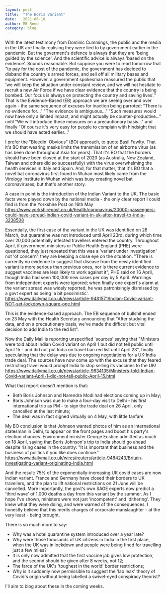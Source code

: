 ```yaml
---
layout: post
title:  "The Boris Variant"
date:   2021-06-10
author: MB Reed
category: blog
---
```


With the latest testimony from Dominic Cummings, the public and the media in the UK are finally realising they were lied to by government earlier in the pandemic. But the goverment's defence is always that they are 'being guided by the science'. And the scientific advice is always 'based on the evidence'. Sounds reasonable. But suppose you were to read tomorrow that "to pay for the cost of the pandemic, the government has decided to disband the country's armed forces, and sell off all military bases and equipment. However, a government spokesman reassured the public that 'we will keep the situation under constant review, and we will not hesitate to recruit a new Air Force if we have clear evidence that the country is being bombed. Our focus is always on protecting the country and saving lives'."
That is the Evidence-Based (EB) approach we are seeing over and over again - the same sequence of excuses for inaction being parroted:
"There is no evidence for..." 
"The evidence is ambiguous..."
"Such measures would now have only a limited impact, and might actually be counter-productive..."
until "We will introduce these measures on a precautionary basis..."
and finally "Of course it's very easy for people to complain with hindsight that we should have acted earlier..."

I prefer the "Bleedin' Obvious" (BO) approach, to quote Basil Fawlty. That it's BO that wearing masks limits the transmission of an airborne virus (as has been done throughout Asia for years). That it's BO that the borders should have been closed at the start of 2020 (as Australia, New Zealand, Taiwan and others did so successfully) with the virus overwhelming the health services in Italy and Spain.
And, for that matter, that it's BO that a novel bat coronavirus first found in Wuhan most likely came from the Virology Institute in Wuhan which was busy creating novel bat coronaviruses; but that's another story.

A case in point is the introduction of the Indian Variant to the UK. The basic facts were played down by the national media - the only clear report I could find is from the Yorkshire Post on 16th May
https://www.yorkshirepost.co.uk/health/coronavirus/20000-passengers-could-have-spread-indian-covid-variant-in-uk-after-travel-to-india-3238508

Essentially, the first case of the variant in the UK was identified on 28 March, but quarantine was not introduced until April 23rd, during which time over 20,000 potentially infected travellers entered the country. Throughout April, if government ministers or Public Health England (PHE) were questioned, they just repeated that this was a 'variant under investigation' not 'of concern', they are keeping a close eye on the situation. "There is currently no evidence to suggest that disease from the newly identified variant is more serious than previous ones, nor is there current evidence to suggest vaccines are less likely to work against it", PHE said on 16 April, though India had seen 100,000 new cases per day by 5 April. Warnings from independent experts were ignored; when finally one expert's alarm at the variant spread was widely reported, he was patronisingly dismissed by a govt expert as being 'a bit pessimistic'.
https://www.dailymail.co.uk/news/article-9481571/Indian-Covid-variant-NOT-set-lockdown-square-one.html

This is the evidence-based approach. The EB sequence of bullshit ended on 23 May with the Health Secretary announcing that "After studying the data, and on a precautionary basis, we've made the difficult but vital decision to add India to the red list".

Now the Daily Mail is reporting unspecified 'sources' saying that "Ministers were told about Indian Covid variant on April 1 but did not tell public until April 15 - and did not put India on travel ban red list until April 23", finally speculating that the delay was due to ongoing negotiations for a UK-India trade deal. The sources have now come up with the excuse that they feared restricting travel would prompt India to stop selling its vaccines to the UK!
https://www.dailymail.co.uk/news/article-9634135/Ministers-told-Indian-Covid-variant-April-1-did-not-tell-public-April-15.html

What that report doesn't mention is that: 

* Both Boris Johnson and Narendra Modi had elections coming up in May;
* Boris Johnson was due to make a four-day visit to Delhi - his first international trip as PM - to sign the trade deal on 26 April, only cancelled at the last minute;
* The deal was in fact signed virtually on 4 May, with little fanfare.

My BO conclusion is that Johnson wanted photos of him as an international statesman in Delhi, to appear on the front pages and boost his party's election chances. Environment minister George Eustice admitted as much on 18 April, saying that Boris Johnson's trip to India should go ahead despite rising cases in the country: "It is important that business and the business of politics if you like does continue."
https://www.dailymail.co.uk/wires/reuters/article-9484243/Britain-investigating-variant-originating-India.html

And the result: 75% of the exponentially-increasing UK covid cases are now Indian variant. France and Germany have closed their borders to UK travellers, and the plan to lift national restrictions on 21 June will be cancelled. More importantly, the govt's own SAGE experts now predict a 'third wave' of 1,000 deaths a day from this variant by the summer. 
As I hope I've shown, ministers were not just 'incompetent' and 'dithering'. They knew what they were doing, and were warned of the consequences. I honestly believe that this merits charges of corporate manslaughter - at the very least - being brought.

There is so much more to say:
* Why was a hotel quarantine system introduced over a year late?
* Why were those thousands of UK citizens in India in the first place, when the UK was in lockdown and people were being fined for travelling just a few miles?
* It is only now admitted that the first vaccine jab gives low protection, and the second should be given after 8 weeks, not 12;
* The farce of the UK's 'toughest in the world' border restrictions;
* Why is it suddenly now permissible to suggest the 'lab leak' theory of Covid's origin without being labelled a swivel-eyed conspiracy theorist?

I'll aim to blog about these in the coming weeks.